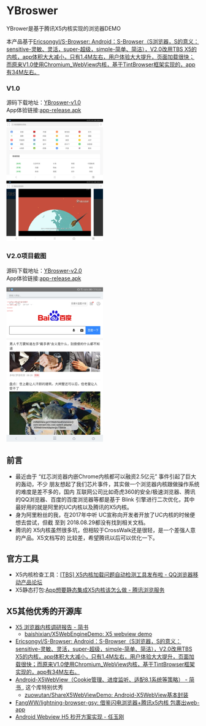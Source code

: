 # YBroswer
YBrower是基于腾讯X5内核实现的浏览器DEMO

本产品基于[Ericsongyl/S-Browser: Android：S-Browser（S浏览器，S的意义：sensitive-灵敏、灵活，super-超级，simple-简单、简洁），V2.0改用TBS X5的内核，app体积大大减小，只有1.4M左右，用户体验大大提升，页面加载很快；而原来V1.0使用Chromium_WebView内核，基于TintBrowser框架实现的，app有34M左右。 ](https://github.com/Ericsongyl/S-Browser)

### V1.0
源码下载地址：[YBroswer-v1.0](https://github.com/simplebam/YBroswer/archive/v1.0.zip)  <br/>
App体验链接:[app-release.apk](https://github.com/simplebam/YBroswer/releases/download/v1.0/app-release.apk)

<a href="./art/jietu1.jpg"><img src="./art/jietu1.jpg" width="50%"/></a><img height="0" width="8px"/><a href="./art/jietu2.jpg"><img src="./art/jietu2.jpg" width="50%"/></a>

### V2.0项目截图
源码下载地址：[YBroswer-v2.0](https://github.com/simplebam/YBroswer/archive/v2.0.zip)            <br/>
App体验链接:[app-release.apk](https://github.com/simplebam/YBroswer/releases/download/v2.0/app-release.apk)

<a href="./art/jietu22.jpg"><img src="./art/jietu22.jpg" width="50%"/></a>





## 前言
* 最近由于 “红芯浏览器内嵌Chrome内核都可以融资2.5亿元” 事件引起了巨大的轰动，不少
  朋友想起了我们芯片事件，其实做一个浏览器内核跟做操作系统的难度是差不多的，国内
  互联网公司比如奇虎360的安全/极速浏览器、腾讯的QQ浏览器、百度的百度浏览器等都是基于
  Blink 引擎进行二次优化，其中最好用的就是阿里的UC内核以及腾讯的X5内核。
* 身为阿里粉丝的我，在2017年中听 UC宣称向开发者开放了UC内核的时候便想去尝试，但截
  至到 2018.08.29都没有找到相关文档。
* 腾讯的 X5内核虽然很多坑，但相较于CrossWalk还是很轻，是一个差强人意的产品。X5文档写的
  比较差，希望腾讯以后可以优化一下。

## 官方工具
* X5内核检查工具：[[TBS] X5内核加载问题自动检测工具发布啦 - QQ浏览器移动产品论坛 ](http://bbs.mb.qq.com/thread-1944983-1-1.html)
* X5静态打包:[App想要静态集成X5内核该怎么做 - 腾讯浏览服务 ](https://x5.tencent.com/tbs/technical.html#/detail/sdk/1/8a591c85-337e-4c60-a45a-cf0839819f63)

## X5其他优秀的开源库
* [X5 浏览器内核调研报告 - 简书 ](https://www.jianshu.com/p/2a14d303308d)
  * [baishixian/X5WebEngineDemo: X5 webview demo ](https://github.com/baishixian/X5WebEngineDemo)
* [Ericsongyl/S-Browser: Android：S-Browser（S浏览器，S的意义：sensitive-灵敏、灵活，super-超级，simple-简单、简洁），V2.0改用TBS X5的内核，app体积大大减小，只有1.4M左右，用户体验大大提升，页面加载很快；而原来V1.0使用Chromium_WebView内核，基于TintBrowser框架实现的，app有34M左右。 ](https://github.com/Ericsongyl/S-Browser)
* [Android-X5WebView（Cookie管理、进度监听、适配8.1系统等策略） - 简书 ](https://www.jianshu.com/p/88084a66c256) ,
  这个库特别优秀
  * [zuowutan/ShareX5WebViewDemo: Android-X5WebView基本封装 ](https://github.com/zuowutan/ShareX5WebViewDemo)
* [FangWW/lightning-browser-gsy: 借鉴闪电浏览器+腾讯x5内核 包裹出web-app ](https://github.com/FangWW/lightning-browser-gsy)
* [Android Webview H5 秒开方案实现 - 任玉刚](http://mp.weixin.qq.com/s?__biz=MzIwMTAzMTMxMg==&mid=2649493130&idx=1&sn=f8c9fe91de36c736c2dd863140baefa9&chksm=8eec8575b99b0c637652f5d59e31b032992c0547cefb700ad9c6b5a3d47853ae9fab89fc0394&mpshare=1&scene=24&srcid=0910DzaHfsuamrrXjHgUOatS#rd)
